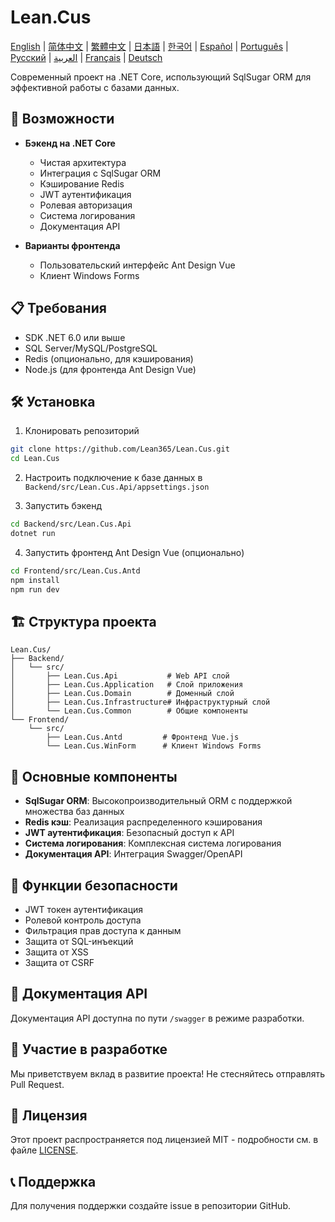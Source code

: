 # Lean.Cus

[English](README.md) | [简体中文](README.zh-CN.md) | [繁體中文](README.zh-TW.md) | [日本語](README.ja.md) | [한국어](README.ko.md) | [Español](README.es.md) | [Português](README.pt.md) | [Русский](README.ru.md) | [العربية](README.ar.md) | [Français](README.fr.md) | [Deutsch](README.de.md)

Современный проект на .NET Core, использующий SqlSugar ORM для эффективной работы с базами данных.

## 🚀 Возможности

- **Бэкенд на .NET Core**
  - Чистая архитектура
  - Интеграция с SqlSugar ORM
  - Кэширование Redis
  - JWT аутентификация
  - Ролевая авторизация
  - Система логирования
  - Документация API

- **Варианты фронтенда**
  - Пользовательский интерфейс Ant Design Vue
  - Клиент Windows Forms

## 📋 Требования

- SDK .NET 6.0 или выше
- SQL Server/MySQL/PostgreSQL
- Redis (опционально, для кэширования)
- Node.js (для фронтенда Ant Design Vue)

## 🛠️ Установка

1. Клонировать репозиторий
```bash
git clone https://github.com/Lean365/Lean.Cus.git
cd Lean.Cus
```

2. Настроить подключение к базе данных в `Backend/src/Lean.Cus.Api/appsettings.json`

3. Запустить бэкенд
```bash
cd Backend/src/Lean.Cus.Api
dotnet run
```

4. Запустить фронтенд Ant Design Vue (опционально)
```bash
cd Frontend/src/Lean.Cus.Antd
npm install
npm run dev
```

## 🏗️ Структура проекта

```
Lean.Cus/
├── Backend/
│   └── src/
│       ├── Lean.Cus.Api           # Web API слой
│       ├── Lean.Cus.Application   # Слой приложения
│       ├── Lean.Cus.Domain        # Доменный слой
│       ├── Lean.Cus.Infrastructure# Инфраструктурный слой
│       └── Lean.Cus.Common        # Общие компоненты
└── Frontend/
    └── src/
        ├── Lean.Cus.Antd         # Фронтенд Vue.js
        └── Lean.Cus.WinForm      # Клиент Windows Forms
```

## 🔧 Основные компоненты

- **SqlSugar ORM**: Высокопроизводительный ORM с поддержкой множества баз данных
- **Redis кэш**: Реализация распределенного кэширования
- **JWT аутентификация**: Безопасный доступ к API
- **Система логирования**: Комплексная система логирования
- **Документация API**: Интеграция Swagger/OpenAPI

## 🔐 Функции безопасности

- JWT токен аутентификация
- Ролевой контроль доступа
- Фильтрация прав доступа к данным
- Защита от SQL-инъекций
- Защита от XSS
- Защита от CSRF

## 📝 Документация API

Документация API доступна по пути `/swagger` в режиме разработки.

## 🤝 Участие в разработке

Мы приветствуем вклад в развитие проекта! Не стесняйтесь отправлять Pull Request.

## 📄 Лицензия

Этот проект распространяется под лицензией MIT - подробности см. в файле [LICENSE](LICENSE).

## 📞 Поддержка

Для получения поддержки создайте issue в репозитории GitHub. 